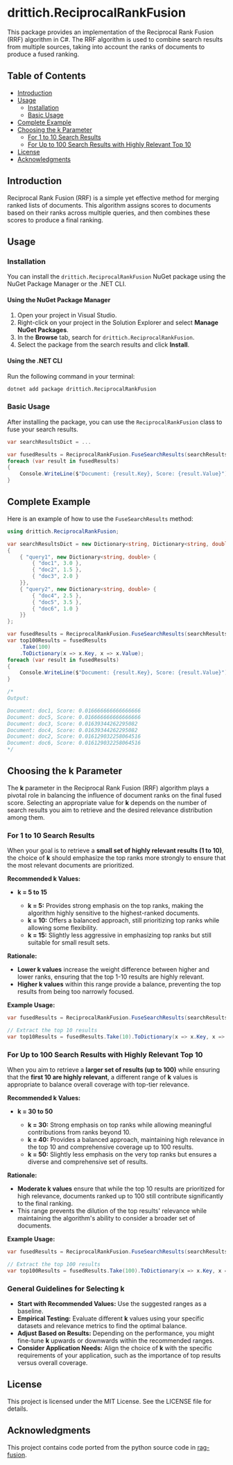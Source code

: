 # drittich.ReciprocalRankFusion

This package provides an implementation of the Reciprocal Rank Fusion (RRF) algorithm in C#. The RRF algorithm is used to combine search results from multiple sources, taking into account the ranks of documents to produce a fused ranking.

## Table of Contents

- [Introduction](#introduction)
- [Usage](#usage)
  - [Installation](#installation)
  - [Basic Usage](#basic-usage)
- [Complete Example](#complete-example)
- [Choosing the k Parameter](#choosing-the-k-parameter)
  - [For 1 to 10 Search Results](#for-1-to-10-search-results)
  - [For Up to 100 Search Results with Highly Relevant Top 10](#for-up-to-100-search-results-with-highly-relevant-top-10)
- [License](#license)
- [Acknowledgments](#acknowledgments)

## Introduction

Reciprocal Rank Fusion (RRF) is a simple yet effective method for merging ranked lists of documents. This algorithm assigns scores to documents based on their ranks across multiple queries, and then combines these scores to produce a final ranking.

## Usage

### Installation

You can install the `drittich.ReciprocalRankFusion` NuGet package using the NuGet Package Manager or the .NET CLI.

#### Using the NuGet Package Manager

1. Open your project in Visual Studio.
2. Right-click on your project in the Solution Explorer and select **Manage NuGet Packages**.
3. In the **Browse** tab, search for `drittich.ReciprocalRankFusion`.
4. Select the package from the search results and click **Install**.

#### Using the .NET CLI

Run the following command in your terminal:

```bash
dotnet add package drittich.ReciprocalRankFusion
```

### Basic Usage

After installing the package, you can use the `ReciprocalRankFusion` class to fuse your search results.

```csharp
var searchResultsDict = ...

var fusedResults = ReciprocalRankFusion.FuseSearchResults(searchResultsDict);
foreach (var result in fusedResults)
{
    Console.WriteLine($"Document: {result.Key}, Score: {result.Value}");
}
```

## Complete Example

Here is an example of how to use the `FuseSearchResults` method:

```csharp
using drittich.ReciprocalRankFusion;

var searchResultsDict = new Dictionary<string, Dictionary<string, double>>
{
    { "query1", new Dictionary<string, double> { 
        { "doc1", 3.0 }, 
        { "doc2", 1.5 }, 
        { "doc3", 2.0 } 
    }},
    { "query2", new Dictionary<string, double> { 
        { "doc4", 2.5 }, 
        { "doc5", 3.5 }, 
        { "doc6", 1.0 } 
    }}
};

var fusedResults = ReciprocalRankFusion.FuseSearchResults(searchResultsDict);
var top100Results = fusedResults
    .Take(100)
    .ToDictionary(x => x.Key, x => x.Value);
foreach (var result in fusedResults)
{
    Console.WriteLine($"Document: {result.Key}, Score: {result.Value}");
}

/*
Output:

Document: doc1, Score: 0.016666666666666666
Document: doc5, Score: 0.016666666666666666
Document: doc3, Score: 0.01639344262295082
Document: doc4, Score: 0.01639344262295082
Document: doc2, Score: 0.016129032258064516
Document: doc6, Score: 0.016129032258064516
*/
```

## Choosing the k Parameter

The **k** parameter in the Reciprocal Rank Fusion (RRF) algorithm plays a pivotal role in balancing the influence of document ranks on the final fused score. Selecting an appropriate value for **k** depends on the number of search results you aim to retrieve and the desired relevance distribution among them.

### For 1 to 10 Search Results

When your goal is to retrieve a **small set of highly relevant results (1 to 10)**, the choice of **k** should emphasize the top ranks more strongly to ensure that the most relevant documents are prioritized.

**Recommended k Values:**

- **k = 5 to 15**

  - **k = 5:** Provides strong emphasis on the top ranks, making the algorithm highly sensitive to the highest-ranked documents.
  - **k = 10:** Offers a balanced approach, still prioritizing top ranks while allowing some flexibility.
  - **k = 15:** Slightly less aggressive in emphasizing top ranks but still suitable for small result sets.

**Rationale:**

- **Lower k values** increase the weight difference between higher and lower ranks, ensuring that the top 1-10 results are highly relevant.
- **Higher k values** within this range provide a balance, preventing the top results from being too narrowly focused.

**Example Usage:**

```csharp
var fusedResults = ReciprocalRankFusion.FuseSearchResults(searchResultsDict, k: 10);

// Extract the top 10 results
var top10Results = fusedResults.Take(10).ToDictionary(x => x.Key, x => x.Value);
```

### For Up to 100 Search Results with Highly Relevant Top 10

When you aim to retrieve a **larger set of results (up to 100)** while ensuring that the **first 10 are highly relevant**, a different range of **k** values is appropriate to balance overall coverage with top-tier relevance.

**Recommended k Values:**

- **k = 30 to 50**

  - **k = 30:** Strong emphasis on top ranks while allowing meaningful contributions from ranks beyond 10.
  - **k = 40:** Provides a balanced approach, maintaining high relevance in the top 10 and comprehensive coverage up to 100 results.
  - **k = 50:** Slightly less emphasis on the very top ranks but ensures a diverse and comprehensive set of results.

**Rationale:**

- **Moderate k values** ensure that while the top 10 results are prioritized for high relevance, documents ranked up to 100 still contribute significantly to the final ranking.
- This range prevents the dilution of the top results' relevance while maintaining the algorithm's ability to consider a broader set of documents.

**Example Usage:**

```csharp
var fusedResults = ReciprocalRankFusion.FuseSearchResults(searchResultsDict, k: 40);

// Extract the top 100 results
var top100Results = fusedResults.Take(100).ToDictionary(x => x.Key, x => x.Value);
```

### General Guidelines for Selecting k

- **Start with Recommended Values:** Use the suggested ranges as a baseline.
- **Empirical Testing:** Evaluate different **k** values using your specific datasets and relevance metrics to find the optimal balance.
- **Adjust Based on Results:** Depending on the performance, you might fine-tune **k** upwards or downwards within the recommended ranges.
- **Consider Application Needs:** Align the choice of **k** with the specific requirements of your application, such as the importance of top results versus overall coverage.

## License

This project is licensed under the MIT License. See the LICENSE file for details. 

## Acknowledgments

This project contains code ported from the python source code in [rag-fusion](https://github.com/Raudaschl/rag-fusion).
